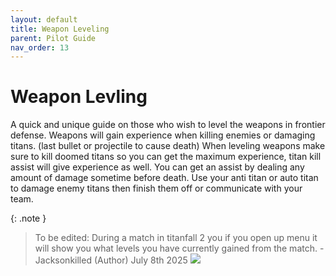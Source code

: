 ```yaml
---
layout: default
title: Weapon Leveling
parent: Pilot Guide
nav_order: 13
---
```


# Weapon Levling

A quick and unique guide on those who wish to level the weapons in frontier defense. Weapons will gain experience when killing enemies or damaging titans. (last bullet or projectile to cause death) When leveling weapons make sure to kill doomed titans so you can get the maximum experience, titan kill assist will give experience as well. You can get an assist by dealing any amount of damage sometime before death. Use your anti titan or auto titan to damage enemy titans then finish them off or communicate with your team.

{: .note }
> To be edited: During a match in titanfall 2 you if you open up menu it will show you what levels you have currently gained from the match. -Jacksonkilled (Author) July 8th 2025
> ![](https://aaronplayzgaming.com/frontier-biz/assets/img/pilotguide/weapon-leveling/Screenshot_61.webp)
